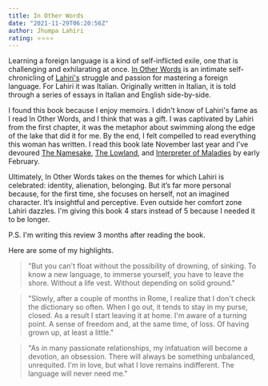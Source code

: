 ```yaml
---
title: In Other Words
date: "2021-11-29T06:20:56Z"
author: Jhumpa Lahiri
rating: ⭐⭐⭐⭐
---
```


<style>

</style>


Learning a foreign language is a kind of self-inflicted exile, one that is challenging and exhilarating at once. <a href="https://www.goodreads.com/book/show/25614298-in-other-words?from_search=true&from_srp=true&qid=gFZfeW89QU&rank=1">In Other Words</a> is an intimate self-chronicling of <a href="https://www.goodreads.com/author/show/3670.Jhumpa_Lahiri">Lahiri's</a> struggle and passion for mastering a foreign language. For Lahiri it was Italian. Originally written in Italian, it is told through a series of essays in Italian and English side-by-side. 

I found this book because I enjoy memoirs. I didn't know of Lahiri's fame as I read In Other Words, and I think that was a gift. I was captivated by Lahiri from the first chapter, it was the metaphor about swimming along the edge of the lake that did it for me. By the end, I felt compelled to read everything this woman has written. I read this book late November last year and I've devoured <a href="https://www.goodreads.com/book/show/33917.The_Namesake">The Namesake</a>, <a href="https://www.goodreads.com/book/show/17262100-the-lowland">The Lowland</a>, and <a href="https://www.goodreads.com/book/show/5439.Interpreter_of_Maladies">Interpreter of Maladies</a> by early February. 

Ultimately, In Other Words takes on the themes for which Lahiri is celebrated: identity, alienation, belonging. But it’s far more personal because, for the first time, she focuses on herself, not an imagined character. It’s insightful and perceptive. Even outside her comfort zone Lahiri dazzles. I'm giving this book 4 stars instead of 5 because I needed it to be longer. 

P.S. I'm writing this review 3 months after reading the book. 

Here are some of my highlights.

> "But you can't float without the possibility of drowning, of sinking. To know a new language, to immerse yourself, you have to leave the shore. Without a life vest. Without depending on solid ground."

> "Slowly, after a couple of months in Rome, I realize that I don't check the dictionary so often. When I go out, it tends to stay in my purse, closed. As a result I start leaving it at home. I'm aware of a turning point. A sense of freedom and, at the same time, of loss. Of having grown up, at least a little."

> "As in many passionate relationships, my infatuation will become a devotion, an obsession. There will always be something unbalanced, unrequited. I'm in love, but what I love remains indifferent. The language will never need me."